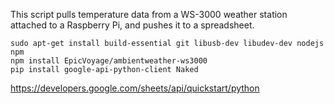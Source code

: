 This script pulls temperature data from a WS-3000 weather station attached to a Raspberry Pi, and pushes it to a spreadsheet.

    sudo apt-get install build-essential git libusb-dev libudev-dev nodejs npm
    npm install EpicVoyage/ambientweather-ws3000
    pip install google-api-python-client Naked

https://developers.google.com/sheets/api/quickstart/python
